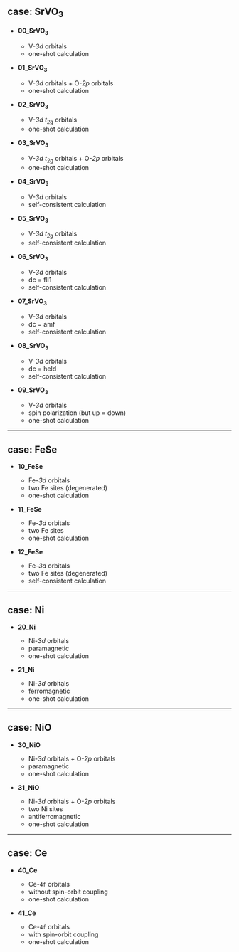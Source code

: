 ## case: SrVO<sub>3</sub>

* **00_SrVO<sub>3</sub>**

    * V-*3d* orbitals
    * one-shot calculation

* **01_SrVO<sub>3</sub>**

    * V-*3d* orbitals + O-*2p* orbitals
    * one-shot calculation

* **02_SrVO<sub>3</sub>**

    * V-*3d* *t<sub>2g</sub>* orbitals
    * one-shot calculation

* **03_SrVO<sub>3</sub>**

    * V-*3d* *t<sub>2g</sub>* orbitals + O-*2p* orbitals
    * one-shot calculation

* **04_SrVO<sub>3</sub>**

    * V-*3d* orbitals
    * self-consistent calculation

* **05_SrVO<sub>3</sub>**

    * V-*3d* *t<sub>2g</sub>* orbitals
    * self-consistent calculation

* **06_SrVO<sub>3</sub>**

    * V-*3d* orbitals
    * dc = fll1
    * self-consistent calculation

* **07_SrVO<sub>3</sub>**

    * V-*3d* orbitals
    * dc = amf
    * self-consistent calculation

* **08_SrVO<sub>3</sub>**

    * V-*3d* orbitals
    * dc = held
    * self-consistent calculation

* **09_SrVO<sub>3</sub>**

    * V-*3d* orbitals
    * spin polarization (but up = down)
    * one-shot calculation

---

## case: FeSe

* **10_FeSe**

    * Fe-*3d* orbitals
    * two Fe sites (degenerated)
    * one-shot calculation

* **11_FeSe**

    * Fe-*3d* orbitals
    * two Fe sites
    * one-shot calculation

* **12_FeSe**

    * Fe-*3d* orbitals
    * two Fe sites (degenerated)
    * self-consistent calculation

---

## case: Ni

* **20_Ni**

    * Ni-*3d* orbitals
    * paramagnetic
    * one-shot calculation

* **21_Ni**

    * Ni-*3d* orbitals
    * ferromagnetic
    * one-shot calculation

---

## case: NiO

* **30_NiO**

    * Ni-*3d* orbitals + O-*2p* orbitals
    * paramagnetic
    * one-shot calculation

* **31_NiO**

    * Ni-*3d* orbitals + O-*2p* orbitals
    * two Ni sites
    * antiferromagnetic
    * one-shot calculation

---

## case: Ce

* **40_Ce**

    * Ce-``4f`` orbitals
    * without spin-orbit coupling
    * one-shot calculation

* **41_Ce**

    * Ce-``4f`` orbitals
    * with spin-orbit coupling
    * one-shot calculation
